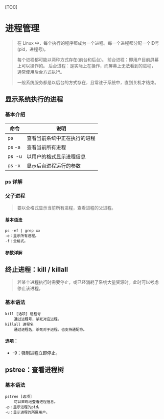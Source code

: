 [TOC]

# 进程管理

> 在 Linux 中，每个执行的程序都成为一个进程。每一个进程都分配一个ID号(pid，进程号)。
> 
> 每个进程都可能以两种方式存在(前台和后台)。
> 前台进程：即用户目前屏幕上可以操作的。
> 后台进程：是实际上在操作，而屏幕上无法看到的进程，通常使用后台方式执行。
> 
> 一般系统服务都是以后台的方式存在，且常驻于系统中，直到关机才结束。

## 显示系统执行的进程

### 基本介绍

| 命令     | 说明             |
| ------ | -------------- |
| ps     | 查看当前系统中正在执行的进程 |
| ps -a  | 查看当前所有进程       |
| ps  -u | 以用户的格式显示进程信息   |
| ps -x  | 显示后台进程运行的参数    |

### ps 详解

### 父子进程

> 要以全格式显示当前所有进程，查看进程的父进程。

#### 基本语法

```
ps -ef | grep xx
-e：显示所有进程。
-f：全格式。
```

#### 参数详解

## 终止进程：kill / killall

> 若某个进程执行时需要停止，或已经消耗了系统大量资源时。此时可以考虑停止该进程。

### 基本语法

```
kill [选项] 进程号
    通过进程号，杀死对应进程。
killall 进程名
    通过进程名，杀死对于进程。也支持通配符。
```

#### 选项：

- -9：强制进程立即停止。

## pstree：查看进程树

### 基本语法

```
pstree [选项]
    可以直观地查看进程信息。
-p：显示进程的pid。
-u：显示进程的所属用户。
```
